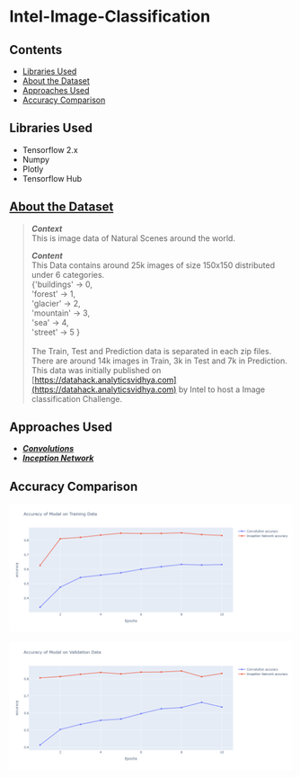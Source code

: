 # Intel-Image-Classification


## Contents
- [Libraries Used](#libraries-used)
- [About the Dataset](#about-the-dataset)
- [Approaches Used](#approaches-used)
- [Accuracy Comparison](#accuracy-comparison)

## Libraries Used
- Tensorflow 2.x
- Numpy
- Plotly
- Tensorflow Hub

## [About the Dataset](https://www.kaggle.com/puneet6060/intel-image-classification)

> <pr>***Context***<br>This is image data of Natural Scenes around the world.</p><p>***Content***<br>This Data contains around 25k images of size 150x150 distributed under 6 categories.<br>{'buildings' -> 0,<br>'forest' -> 1,<br>'glacier' -> 2,<br>'mountain' -> 3,<br>'sea' -> 4,<br>'street' -> 5 }<br><br>The Train, Test and Prediction data is separated in each zip files. There are around 14k images in Train, 3k in Test and 7k in Prediction.
This data was initially published on [https://datahack.analyticsvidhya.com](https://datahack.analyticsvidhya.com) by Intel to host a Image classification Challenge.

## Approaches Used 

- ***[Convolutions](https://github.com/saatweek/Intel-Image-Classification/blob/main/Intel_Image_Classification_(Using_Convolutions).ipynb)***
- ***[Inception Network](https://github.com/saatweek/Intel-Image-Classification/blob/main/Intel_Image_Classification_(using_Transfer_Learning).ipynb)***


## Accuracy Comparison

![Accuracy Comparison](https://github.com/saatweek/intel_image_classification/blob/main/training%20accuracy.png)

![Accuracy on Validation Data](https://github.com/saatweek/intel_image_classification/blob/main/validation%20accuracy.png)
